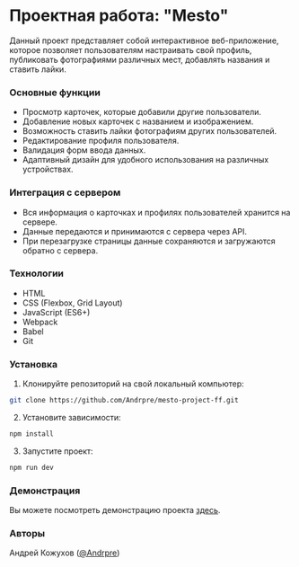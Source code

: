 # Проектная работа: "Mesto"  

Данный проект представляет собой интерактивное веб-приложение, которое позволяет пользователям настраивать свой профиль, публиковать фотографиями различных мест, добавлять названия и ставить лайки.

### Основные функции

- Просмотр карточек, которые добавили другие пользователи.
- Добавление новых карточек с названием и изображением.
- Возможность ставить лайки фотографиям других пользователей.
- Редактирование профиля пользователя.
- Валидация форм ввода данных.
- Адаптивный дизайн для удобного использования на различных устройствах.

### Интеграция с сервером

- Вся информация о карточках и профилях пользователей хранится на сервере.
- Данные передаются и принимаются с сервера через API.
- При перезагрузке страницы данные сохраняются и загружаются обратно с сервера.

### Технологии

- HTML
- CSS (Flexbox, Grid Layout)
- JavaScript (ES6+)
- Webpack
- Babel
- Git

### Установка

1. Клонируйте репозиторий на свой локальный компьютер:

```bash
git clone https://github.com/Andrpre/mesto-project-ff.git
```

2. Установите зависимости:

```bash
npm install
```

3. Запустите проект:

```bash
npm run dev
```

### Демонстрация

Вы можете посмотреть демонстрацию проекта [здесь](https://andrpre.ru/projects/mesto-project-ff/).

### Авторы

Андрей Кожухов ([@Andrpre](https://t.me/Andrpre))
